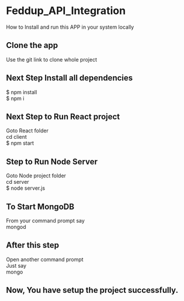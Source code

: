 # Feddup_API_Integration

How to Install and run this APP in your system locally

## Clone the app
Use the git link to clone whole project

## Next Step Install all dependencies
$ npm install <br />
$ npm i

## Next Step to Run React project
Goto React folder <br />
cd client <br />
$ npm start

## Step to Run Node Server
Goto Node project folder <br />
cd server <br />
$ node server.js

## To Start MongoDB
From your command prompt say  <br />
mongod <br />
## After this step <br />
Open another command prompt <br />
Just say <br />
mongo

## Now, You have setup the project successfully.
